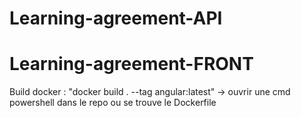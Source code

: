 # Learning-agreement-API

# Learning-agreement-FRONT

Build docker : "docker build . --tag angular:latest" 
-> ouvrir une cmd powershell dans le repo ou se trouve le Dockerfile
